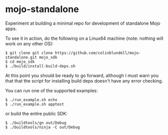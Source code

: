 mojo-standalone
===============

Experiment at building a minimal repo for development of standalone Mojo apps.

To see it in action, do the following on a Linux64 machine (note: nothing will work on any other OS):

```
$ git clone git clone https://github.com/colinblundell/mojo-standalone.git mojo_sdk
$ cd mojo_sdk
$ ./build/install-build-deps.sh
```

At this point you should be ready to go forward, although I must warn you that that the script for installing build deps doesn't have any error checking.

You can run one of the supported examples:

```
$ ./run_example.sh echo
$ ./run_example.sh apptest
```

or build the entire public SDK:

```
$ ./buildtools/gn out/Debug
$ ./buildtools/ninja -C out/Debug
```
